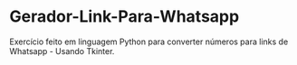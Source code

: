 # Gerador-Link-Para-Whatsapp
Exercício feito em linguagem Python para converter números para links de Whatsapp - Usando Tkinter.
